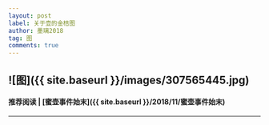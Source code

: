 ```yaml
---
layout: post
label: 关于壶的金桔图
author: 墨璃2018
tag: 图
comments: true
---
```


![图]({{ site.baseurl }}/images/307565445.jpg)
---
#### 推荐阅读 | [蜜壶事件始末]({{ site.baseurl }}/2018/11/蜜壶事件始末)
---
